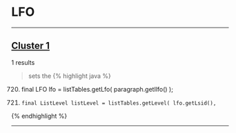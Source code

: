 # LFO

***

## [Cluster 1](./1)
1 results
> sets the 
{% highlight java %}
720. final LFO lfo = listTables.getLfo( paragraph.getIlfo() );
728.     final ListLevel listLevel = listTables.getLevel( lfo.getLsid(),
{% endhighlight %}

***

